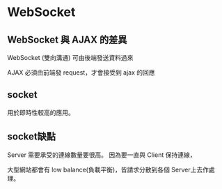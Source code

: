# WebSocket

## WebSocket 與 AJAX 的差異

WebSocket (雙向溝通)
可由後端發送資料過來

AJAX 
必須由前端發 request，才會接受到 ajax 的回應

## socket
用於即時性較高的應用。

## socket缺點
Server 需要承受的連線數量要很高。
因為要一直與 Client 保持連線，

大型網站都會有 low balance(負載平衡)，皆請求分散到各個 Server上去作處理。